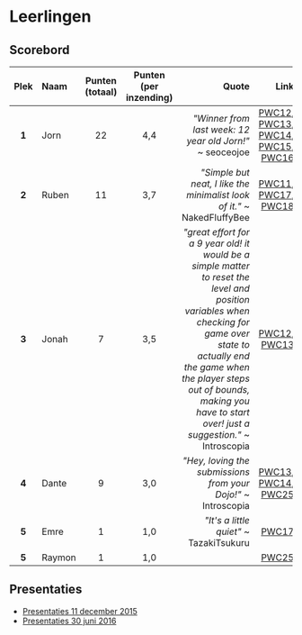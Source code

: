 # Leerlingen

## Scorebord

|**Plek**|**Naam**|**Punten** (totaal)|**Punten** (per inzending)|**Quote**|**Link**|
|:---:|:---|:---:|:---:|---:|---:|
|**1**|Jorn|22|4,4|*"Winner from last week: 12 year old Jorn!"* ~ seoceojoe|[PWC12](https://redd.it/4meopg), [PWC13](https://redd.it/4nf6q9), [PWC14](https://redd.it/4okwlo), [PWC15](https://redd.it/4ps437), [PWC16](https://redd.it/4qtbb1)|
|**2**|Ruben|11|3,7|*"Simple but neat, I like the minimalist look of it."* ~ NakedFluffyBee|[PWC11](https://redd.it/4l6thy), [PWC17](https://redd.it/4rq5hv), [PWC18](https://www.reddit.com/r/processing/comments/4sd7sw/pwc18_42/d5c8wga)|
|**3**|Jonah|7|3,5|*"great effort for a 9 year old! it would be a simple matter to reset the level and position variables when checking for game over state to actually end the game when the player steps out of bounds, making you have to start over! just a suggestion."* ~ Introscopia |[PWC12](https://redd.it/4m8lss), [PWC13](https://redd.it/4nc7q1)|
|**4**|Dante|9|3,0|*"Hey, loving the submissions from your Dojo!"* ~ Introscopia |[PWC13](https://redd.it/4ncey5), [PWC14](https://redd.it/4of3o5), [PWC25](https://redd.it/506b19)|
|**5**|Emre|1|1,0|*"It's a little quiet"* ~ TazakiTsukuru| [PWC17](https://redd.it/4rq1k6)|
|**5**|Raymon|1|1,0| |[PWC25](https://redd.it/506b19)|

## Presentaties

 * [Presentaties 11 december 2015](Presentatie20151211/README.md)
 * [Presentaties 30 juni 2016](Presentatie20160630/README.md)
